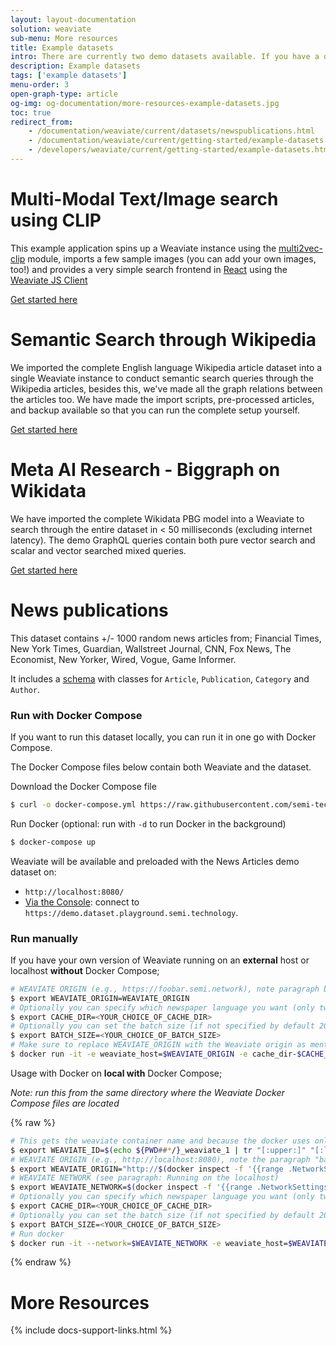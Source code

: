 ```yaml
---
layout: layout-documentation
solution: weaviate
sub-menu: More resources
title: Example datasets
intro: There are currently two demo datasets available. If you have a dataset you want to add, please contact us, we're happy to help you setting it up.
description: Example datasets
tags: ['example datasets']
menu-order: 3
open-graph-type: article
og-img: og-documentation/more-resources-example-datasets.jpg
toc: true
redirect_from:
    - /documentation/weaviate/current/datasets/newspublications.html
    - /documentation/weaviate/current/getting-started/example-datasets.html
    - /developers/weaviate/current/getting-started/example-datasets.html
---
```


# Multi-Modal Text/Image search using CLIP

This example application spins up a Weaviate instance using the
[multi2vec-clip](https://www.semi.technology/developers/weaviate/current/modules/multi2vec-clip.html)
module, imports a few sample images (you can add your own images, too!) and
provides a very simple search frontend in [React](https://reactjs.org/) using
the [Weaviate JS Client](https://www.semi.technology/developers/weaviate/current/client-libraries/javascript.html)

[Get started here](https://github.com/semi-technologies/weaviate-examples/blob/main/clip-multi-modal-text-image-search/README.md)

# Semantic Search through Wikipedia

We imported the complete English language Wikipedia article dataset into a single Weaviate instance to conduct semantic search queries through the Wikipedia articles, besides this, we've made all the graph relations between the articles too. We have made the import scripts, pre-processed articles, and backup available so that you can run the complete setup yourself.

[Get started here](https://github.com/semi-technologies/semantic-search-through-Wikipedia-with-Weaviate)

# Meta AI Research - Biggraph on Wikidata

We have imported the complete Wikidata PBG model into a Weaviate to search through the entire dataset in < 50 milliseconds (excluding internet latency). The demo GraphQL queries contain both pure vector search and scalar and vector searched mixed queries.

[Get started here](https://github.com/semi-technologies/biggraph-wikidata-search-with-weaviate)

# News publications

This dataset contains +/- 1000 random news articles from; Financial Times, New York Times, Guardian, Wallstreet Journal, CNN, Fox News, The Economist, New Yorker, Wired, Vogue, Game Informer.

It includes a [schema](../tutorials/how-to-create-a-schema.html) with classes for `Article`, `Publication`, `Category` and `Author`. 

### Run with Docker Compose

If you want to run this dataset locally, you can run it in one go with Docker Compose.

The Docker Compose files below contain both Weaviate and the dataset.

Download the Docker Compose file

```bash
$ curl -o docker-compose.yml https://raw.githubusercontent.com/semi-technologies/weaviate-examples/main/weaviate-transformers-newspublications/docker-compose.yaml
```

Run Docker (optional: run with `-d` to run Docker in the background)

```bash
$ docker-compose up
```

Weaviate will be available and preloaded with the News Articles demo dataset on:

- `http://localhost:8080/`
- [Via the Console](https://console.semi.technology/): connect to `https://demo.dataset.playground.semi.technology`.

### Run manually

If you have your own version of Weaviate running on an **external** host or localhost **without** Docker Compose;

```bash
# WEAVIATE ORIGIN (e.g., https://foobar.semi.network), note paragraph basics for setting the local IP
$ export WEAVIATE_ORIGIN=WEAVIATE_ORIGIN
# Optionally you can specify which newspaper language you want (only two options `cache-en` or `cache-nl`, if not specified by default it is `cache-en` )
$ export CACHE_DIR=<YOUR_CHOICE_OF_CACHE_DIR>
# Optionally you can set the batch size (if not specified by default 200)
$ export BATCH_SIZE=<YOUR_CHOICE_OF_BATCH_SIZE>
# Make sure to replace WEAVIATE_ORIGIN with the Weaviate origin as mentioned in the basics above
$ docker run -it -e weaviate_host=$WEAVIATE_ORIGIN -e cache_dir-$CACHE_DIR -e batch_size=$BATCH_SIZE semitechnologies/weaviate-demo-newspublications:latest

```

Usage with Docker on **local with** Docker Compose;

_Note: run this from the same directory where the Weaviate Docker Compose files are located_

{% raw %}
```bash
# This gets the weaviate container name and because the docker uses only lowercase we need to do it too (Can be found manually if 'tr' does not work for you)
$ export WEAVIATE_ID=$(echo ${PWD##*/}_weaviate_1 | tr "[:upper:]" "[:lower:]")
# WEAVIATE ORIGIN (e.g., http://localhost:8080), note the paragraph "basics" for setting the local IP
$ export WEAVIATE_ORIGIN="http://$(docker inspect -f '{{range .NetworkSettings.Networks}}{{.IPAddress}}{{end}}' $WEAVIATE_ID):8080"
# WEAVIATE NETWORK (see paragraph: Running on the localhost)
$ export WEAVIATE_NETWORK=$(docker inspect -f '{{range .NetworkSettings.Networks}}{{.NetworkID}}{{end}}' $WEAVIATE_ID)
# Optionally you can specify which newspaper language you want (only two options `cache-en` or `cache-nl`, if not specified by default it is `cache-en` )
$ export CACHE_DIR=<YOUR_CHOICE_OF_CACHE_DIR>
# Optionally you can set the batch size (if not specified by default 200)
$ export BATCH_SIZE=<YOUR_CHOICE_OF_BATCH_SIZE>
# Run docker
$ docker run -it --network=$WEAVIATE_NETWORK -e weaviate_host=$WEAVIATE_ORIGIN -e cache_dir-$CACHE_DIR -e batch_size=$BATCH_SIZE  semitechnologies/weaviate-demo-newspublications:latest
```
{% endraw %}

# More Resources

{% include docs-support-links.html %}